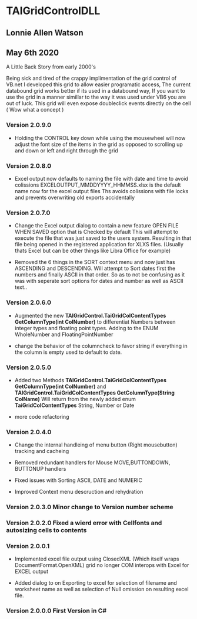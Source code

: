 # TAIGridControlDLL 

## Lonnie Allen Watson
## May 6th 2020
 
 A Little Back Story from early 2000's

 Being sick and tired of the crappy implimentation of the grid control of VB.net
 I developed this grid to allow easier programatic access, The current databound grid
 works better if its used in a databound way, If you want to use the grid in a manner simillar
 to the way it was used under VB6 you are out of luck. This grid will even expose doubleclick
 events directly on the cell ( Wow what a concept )

### Version 2.0.9.0
- Holding the CONTROL key down while using the mousewheel will now adjust the font size of the
items in the grid as opposed to scrolling up and down or left and right through the grid

### Version 2.0.8.0
- Excel output now defaults to naming the file with date and time to avoid colissions
EXCELOUTPUT_MMDDYYYY_HHMMSS.xlsx is the default name now for the excel output files
Ths avoids colissions with file locks and prevents overwriting old exports accidentally

### Version 2.0.7.0
- Change the Excel output dialog to contain a new feature OPEN FILE WHEN SAVED option that is Checked by default
This will attempt to execute the file that was just saved to the users system. Resulting in that file being opened 
in the registered application for XLXS files. (Usually thats Excel but can be other things like Libra Office for example)

- Removed the 6 things in the SORT context menu and now just has ASCENDING and DESCENDING. Will attempt to Sort dates first
the numbers and finally ASCII in that order. So as to not be confusing as it was with seperate sort options for
dates and number as well as ASCII text..

### Version 2.0.6.0
- Augmented the new **TAIGridControl.TaiGridColContentTypes GetColumnType(int ColNumber)** to
differentiat Numbers between integer types and floating point types. 
Adding to the ENUM WholeNumber and FloatingPointNumber

- change the behavior of the columncheck to favor string if everything in the column is empty used to default to date.
  
### Version 2.0.5.0
- Added two Methods **TAIGridControl.TaiGridColContentTypes GetColumnType(int ColNumber)** and 
**TAIGridControl.TaiGridColContentTypes GetColumnType(String ColName)** Will return from the newly added
enum **TaiGridColContentTypes**  String, Number or Date

- more code refactoring


### Version 2.0.4.0 
- Change the internal handleing of menu button (Right mousebutton) tracking and cacheing

- Removed redundant handlers for Mouse MOVE,BUTTONDOWN, BUTTONUP handlers

- Fixed issues with Sorting ASCII, DATE and NUMERIC

- Improved Context menu descruction and rehydration

### Version 2.0.3.0 Minor change to Version number scheme
 
### Version 2.0.2.0 Fixed a wierd error with Cellfonts and autosizing cells to contents

### Version 2.0.0.1
- Implemented excel file output using ClosedXML (Which itself wraps DocumentFormat.OpenXML)
 grid no longer COM interops with Excel for EXCEL output

- Added dialog to on Exporting to excel for selection of filename and worksheet name
 as well as selection of Null omission on resulting excel file.

### Version 2.0.0.0 First Version in C#
